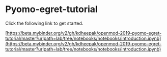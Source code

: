 # Pyomo-egret-tutorial

Click the following link to get started.

[https://beta.mybinder.org/v2/gh/kdheepak/openmod-2019-pyomo-egret-tutorial/master?urlpath=lab/tree/notebooks/notebooks/introduction.ipynb](https://beta.mybinder.org/v2/gh/kdheepak/openmod-2019-pyomo-egret-tutorial/master?urlpath=lab/tree/notebooks/notebooks/introduction.ipynb)
